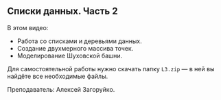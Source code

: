 ## Списки данных. Часть 2

В этом видео:

- Работа со списками и деревьями данных.
- Создание двухмерного массива точек.
- Моделирование Шуховской башни.

Для самостоятельной работы нужно скачать папку `L3.zip` — в ней вы найдёте все необходимые файлы.

Преподаватель: Алексей Загоруйко.

[](https://player.softculture.cc/embed/online/GRS/GRS_42.30.06_L3-2_Lists)
